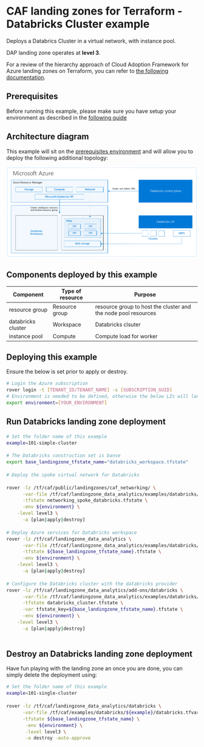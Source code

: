 # CAF landing zones for Terraform - Databricks Cluster example

Deploys a Databrics Cluster in a virtual network, with instance pool.

DAP landing zone operates at **level 3**.

For a review of the hierarchy approach of Cloud Adoption Framework for Azure landing zones on Terraform, you can refer to [the following documentation](../../../../documentation/code_architecture/hierarchy.md).

## Prerequisites

Before running this example, please make sure you have setup your environment as described in the [following guide](../../README.md)

## Architecture diagram

This example will sit on the [prerequisites environment](../../README.md) and will allow you to deploy the following additional topology:

![solutions](../../../_images/examples/101-databricks-architecture.png)

## Components deployed by this example

| Component          | Type of resource | Purpose                                                        |
|--------------------|------------------|----------------------------------------------------------------|
| resource group     | Resource group   | resource group to host the cluster and the node pool resources |
| databricks cluster | Workspace        | Databricks clsuter                                             |
| instance pool      | Compute          | Compute load for worker                                        |

## Deploying this example

Ensure the below is set prior to apply or destroy.

```bash
# Login the Azure subscription
rover login -t [TENANT_ID/TENANT_NAME] -s [SUBSCRIPTION_GUID]
# Environment is needed to be defined, otherwise the below LZs will land into sandpit which someone else is working on
export environment=[YOUR_ENVIRONMENT]
```

## Run Databricks landing zone deployment

```bash
# Set the folder name of this example
example=101-simple-cluster

# The Databricks construction set is banse
export base_landingzone_tfstate_name="databricks_workspace.tfstate"

# Deploy the spoke virtual network for Databricks

rover -lz /tf/caf/public/landingzones/caf_networking/ \
      -var-file /tf/caf/landingzone_data_analytics/examples/databricks/${example}/networking_spoke/networking_spoke.tfvars \
      -tfstate networking_spoke_databricks.tfstate \
      -env ${environment} \
	-level level3 \
      -a [plan|apply|destroy]
      
# Deploy Azure services for Databricks workspace
rover -lz /tf/caf/landingzone_data_analytics \
      -var-file /tf/caf/landingzone_data_analytics/examples/databricks/${example}/databricks.tfvars \
      -tfstate ${base_landingzone_tfstate_name}.tfstate \
      -env ${environment} \
	-level level3 \
      -a [plan|apply|destroy]
      
# Configure the Databricks cluster with the databricks provider
rover -lz /tf/caf/landingzone_data_analytics/add-ons/databricks \
      -var-file /tf/caf/landingzone_data_analytics/examples/databricks/${example}/databricks.tfvars \
      -tfstate databricks_cluster.tfstate \
      -var tfstate_key=${base_landingzone_tfstate_name}.tfstate \
      -env ${environment} \
	-level level3 \
      -a [plan|apply|destroy]
      
```

## Destroy an Databricks landing zone deployment

Have fun playing with the landing zone an once you are done, you can simply delete the deployment using:

```bash
# Set the folder name of this example
example=101-single-cluster

rover -lz /tf/caf/landingzone_data_analytics/databricks \
      -var-file /tf/caf/examples/databricks/${example}/databricks.tfvars \
      -tfstate ${base_landingzone_tfstate_name} \
       -env ${environment} \
       -level level3 \
       -a destroy -auto-approve
```
